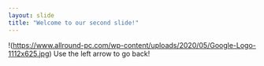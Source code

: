 ```yaml
---
layout: slide
title: "Welcome to our second slide!"
---
```

!(https://www.allround-pc.com/wp-content/uploads/2020/05/Google-Logo-1112x625.jpg)
Use the left arrow to go back!
